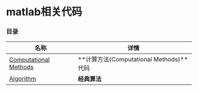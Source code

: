 # matlab相关代码

### 目录

| 名称                                             | 详情                                    |
| ------------------------------------------------ | --------------------------------------- |
| [Computational Methods](Computational%20Methods) | **计算方法(Computational Methods)**代码 |
| [Algorithm](Algorithm)                           | **经典算法**                            |

